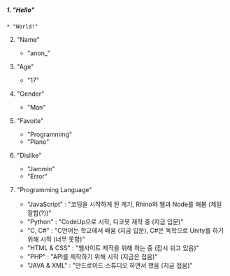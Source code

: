 ##### 1. "Hello"
    * "World!"

2. "Name"
    * "anon_"

3. "Age"
    * "17"

4. "Gender"
    * "Man"

5. "Favoite"
    * "Programming"
    * "Piano"

6. "Dislike"
    * "Jammin"
    * "Error"

7. "Programming Language"
    * "JavaScript" : "코딩을 시작하게 된 계기, Rhino와 웹과 Node를 해봄 (제일 잘함(?))"
    * "Python" : "CodeUp으로 시작, 디코봇 제작 중 (지금 입문)"
    * "C, C#" : "C언어는 학교에서 배움 (지금 입문), C#은 독학으로 Unity를 하기 위해 시작 (너무 못함)"
    * "HTML & CSS" : "웹사이트 제작을 위해 하는 중 (잠시 쉬고 있음)"
    * "PHP" : "API를 제작하기 위해 시작 (지금은 접음)"
    * "JAVA & XML" : "안드로이드 스튜디오 하면서 했음 (지금 접음)"
